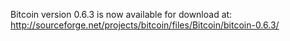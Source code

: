 Bitcoin version 0.6.3 is now available for download at:
  http://sourceforge.net/projects/bitcoin/files/Bitcoin/bitcoin-0.6.3/
